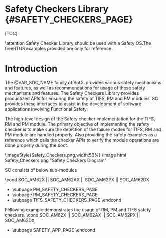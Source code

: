 # Safety Checkers Library {#SAFETY_CHECKERS_PAGE}

[TOC]

\attention Safety Checker Library should be used with a Safety OS.The freeRTOS examples provided are only for reference.

# Introduction

The @VAR_SOC_NAME family of SoCs provides various safety mechanisms and features, as well as recommendations for usage of these safety mechanisms and features. The Safety Checkers Library provides productized APIs for ensuring the safety of TIFS, RM and PM modules. SC provides these interfaces to assist in the development of software applications involving Functional Safety.

The high-level design of the Safety checker implementation for the TIFS, RM and PM module. The primary objective of implementing the safety checker is to make sure the detection of the failure modes for TIFS, RM and PM module are handled properly. Also providing the safety examples as a reference which calls the checker APIs to verify the module operations are done properly during the boot.

\imageStyle{Safety_Checkers.png,width:50%}
\image html Safety_Checkers.png "Safety Checkers Diagram"

SC consists of below sub-modules

\cond SOC_AM62X || SOC_AM62AX || SOC_AM62PX || SOC_AM62DX
- \subpage PM_SAFETY_CHECKERS_PAGE
- \subpage RM_SAFETY_CHECKERS_PAGE
- \subpage TIFS_SAFETY_CHECKERS_PAGE
\endcond

Following example demonstrates the usage of RM, PM and TIFS safety checkers.
\cond SOC_AM62X || SOC_AM62AX || SOC_AM62PX || SOC_AM62DX
- \subpage SAFETY_APP_PAGE
\endcond
